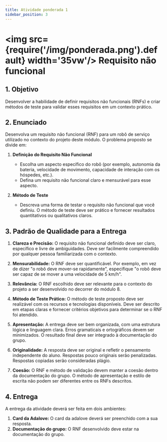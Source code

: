 ```yaml
---
title: Atividade ponderada 1
sidebar_position: 3
---
```


# <img src={require('/img/ponderada.png').default} width='35vw'/> Requisito não funcional

## 1. Objetivo
Desenvolver a habilidade de definir requisitos não funcionais (RNFs) e criar 
métodos de teste para validar esses requisitos em um contexto prático.

## 2. Enunciado

Desenvolva um requisito não funcional (RNF) para um robô de serviço utilizado 
no contexto do projeto deste módulo. O problema proposto se divide em:

1. **Definição do Requisito Não Funcional**

   - Escolha um aspecto específico do robô (por exemplo, autonomia da bateria,
velocidade de movimento, capacidade de interação com os hóspedes, etc.).
   - Defina um requisito não funcional claro e mensurável para esse aspecto. 

2. **Método de Teste**

   - Descreva uma forma de testar o requisito não funcional que você definiu. O
método de teste deve ser prático e fornecer resultados quantitativos ou
qualitativos claros.

## 3. Padrão de Qualidade para a Entrega

1. **Clareza e Precisão:** O requisito não funcional definido deve ser claro,
específico e livre de ambiguidades. Deve ser facilmente compreendido por
qualquer pessoa familiarizada com o contexto.

2. **Mensurabilidade:** O RNF deve ser quantificável. Por exemplo, em vez de
dizer "o robô deve mover-se rapidamente", especifique "o robô deve ser capaz de
se mover a uma velocidade de 5 km/h".

3. **Relevância:** O RNF escolhido deve ser relevante para o contexto do 
projeto a ser desenvolvido no decorrer do módulo 8.

4. **Método de Teste Prático:** O método de teste proposto deve ser realizável
com os recursos e tecnologias disponíveis. Deve ser descrito em etapas claras e
fornecer critérios objetivos para determinar se o RNF foi atendido.

5. **Apresentação:** A entrega deve ser bem organizada, com uma estrutura lógica
e linguagem clara. Erros gramaticais e ortográficos devem ser minimizados. O 
resultado final deve ser integrado à documentação do grupo.

6. **Originalidade:** A resposta deve ser original e refletir o pensamento
independente do aluno. Respostas pouco originais serão penalizadas. Respostas 
copiadas serão consideradas plágio.

7. **Coesão:** O RNF e método de validação devem manter a coesão dentro da 
documentação do grupo. O método de apresentação e estilo de escrita não podem 
ser diferentes entre os RNFs descritos.

## 4. Entrega 

A entrega da atividade deverá ser feita em dois ambientes:

1. **Card da Adalove:** O card da adalove deverá ser preenchido com a sua 
resposta.
2. **Documentação do grupo:** O RNF desenvolvido deve estar na documentação do 
grupo.
